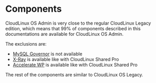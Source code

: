 # Components

CloudLinux OS Admin is very close to the regular CloudLinux Legacy edition, which means that 
99% of components described in this documentations are available for CloudLinux OS Admin.

The exclusions are:

 - [MySQL Governor](/shared/control_panel_integration/#mysql-governor) is not available
 - [X-Ray](/shared-pro/x-ray/#x-ray) is available like with CloudLinux Shared Pro
 - [Accelerate WP](/shared-pro/accelerate-wp/#acceleratewp) is available like with CloudLinux Shared Pro

The rest of the components are similar to CloudLinux OS Legacy.

